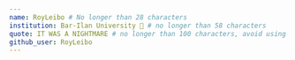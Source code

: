 ```yaml
---
name: RoyLeibo # No longer than 28 characters
institution: Bar-Ilan University 🚩 # no longer than 58 characters
quote: IT WAS A NIGHTMARE # no longer than 100 characters, avoid using quotes(") to guarantee the format remains the same.
github_user: RoyLeibo
---
```

